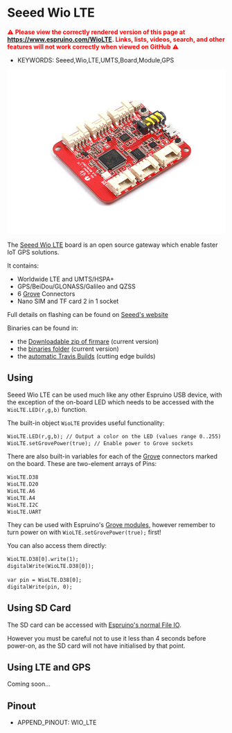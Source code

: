 <!--- Copyright (c) 2017 Gordon Williams, Pur3 Ltd. See the file LICENSE for copying permission. -->
Seeed Wio LTE
=============

<span style="color:red">:warning: **Please view the correctly rendered version of this page at https://www.espruino.com/WioLTE. Links, lists, videos, search, and other features will not work correctly when viewed on GitHub** :warning:</span>

* KEYWORDS: Seeed,Wio,LTE,UMTS,Board,Module,GPS

![Ruuvitag](WioLTE/board.jpg)

The [Seeed Wio LTE](http://wiki.seeed.cc/Wio_Tracker_LTE_CAT1/) board is an open source gateway which enable faster IoT GPS solutions.

It contains:

* Worldwide LTE and UMTS/HSPA+
* GPS/BeiDou/GLONASS/Galileo and QZSS
* 6 [Grove](/Grove) Connectors
* Nano SIM and TF card 2 in 1 socket

Full details on flashing can be found on [Seeed's website](http://wiki.seeed.cc/Wio_Tracker_LTE_CAT1/)

Binaries can be found in:

* the [Downloadable zip of firmare](/Download) (current version)
* the [binaries folder](/binaries) (current version)
* the [automatic Travis Builds](https://www.espruino.com/binaries/travis/master/) (cutting edge builds)

Using
-----

Seeed Wio LTE can be used much like any other Espruino USB device, with
the exception of the on-board LED which needs to be accessed with the
`WioLTE.LED(r,g,b)` function.

The built-in object `WioLTE` provides useful functionality:

```
WioLTE.LED(r,g,b); // Output a color on the LED (values range 0..255)
WioLTE.setGrovePower(true); // Enable power to Grove sockets
```

There are also built-in variables for each of the [Grove](/Grove)
connectors marked on the board. These are two-element arrays of Pins: 

```
WioLTE.D38
WioLTE.D20
WioLTE.A6
WioLTE.A4
WioLTE.I2C 
WioLTE.UART
```

They can be used with Espruino's [Grove modules](/Grove),
however remember to turn power on with `WioLTE.setGrovePower(true);`
first!

You can also access them directly:

```
WioLTE.D38[0].write(1);
digitalWrite(WioLTE.D38[0]);

var pin = WioLTE.D38[0];
digitalWrite(pin, 0);
```


Using SD Card
-------------

The SD card can be accessed with [Espruino's normal File IO](/File+IO).

However you must be careful not to use it less than 4 seconds before
power-on, as the SD card will not have initialised by that point.


Using LTE and GPS
-----------------

Coming soon... 


Pinout
------

* APPEND_PINOUT: WIO_LTE
